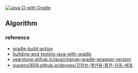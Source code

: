 [![Java CI with Gradle](https://github.com/hongmoSung/algorithm/actions/workflows/gradle.yml/badge.svg)](https://github.com/hongmoSung/algorithm/actions/workflows/gradle.yml)

## Algorithm

### reference
- [gradle-build-action](https://github.com/marketplace/actions/gradle-build-action)
- [building-and-testing-java-with-gradle](https://docs.github.com/en/actions/automating-builds-and-tests/building-and-testing-java-with-gradle)
- [yearnlune.github.io/java/change-gradle-wrapper-version](https://yearnlune.github.io/java/change-gradle-wrapper-version/#buildgradle)
- [guswns1659.github.io/devops/깃허브-액션을-통한-자동-배포](https://guswns1659.github.io/devops/깃허브-액션을-통한-자동-배포)
  